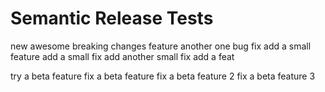 # Semantic Release Tests

new awesome breaking changes feature
another one
bug fix
add a small feature
add a small fix
add another small fix
add a feat

try a beta feature
fix a beta feature
fix a beta feature 2
fix a beta feature 3